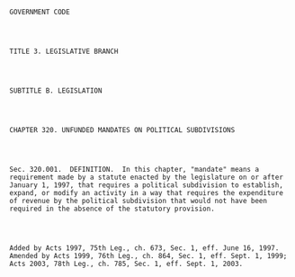 ﻿
    
    
    	
    					
    
    
    GOVERNMENT CODE
    
      
    
    
    TITLE 3. LEGISLATIVE BRANCH
    
      
    
    
    SUBTITLE B. LEGISLATION
    
      
    
    
    CHAPTER 320. UNFUNDED MANDATES ON POLITICAL SUBDIVISIONS
    
      
    
    
    Sec. 320.001.  DEFINITION.  In this chapter, "mandate" means a requirement made by a statute enacted by the legislature on or after January 1, 1997, that requires a political subdivision to establish, expand, or modify an activity in a way that requires the expenditure of revenue by the political subdivision that would not have been required in the absence of the statutory provision.
    
    
    
    
    Added by Acts 1997, 75th Leg., ch. 673, Sec. 1, eff. June 16, 1997.  Amended by Acts 1999, 76th Leg., ch. 864, Sec. 1, eff. Sept. 1, 1999;  Acts 2003, 78th Leg., ch. 785, Sec. 1, eff. Sept. 1, 2003.
    
    
    
    
    				
